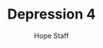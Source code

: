 ---
image: /assets/img/kl/kl_depression_4.png
title: Depression 4
number: 4
categories:
  - Meditations
  - Health
  - Depression
author: Hope Staff
notes: Depression 4
embed: >-
  EMBED_GOES_HERE
transcript: >-
  SOME LINES OF TEXT START HERE
---